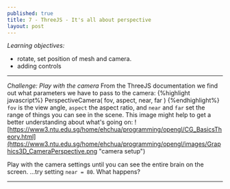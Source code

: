```yaml
---
published: true
title: 7 - ThreeJS - It's all about perspective
layout: post
---
```


_Learning objectives:_

* rotate, set position of mesh and camera.
* adding controls


___

_Challenge: Play with the camera_
From the ThreeJS documentation we find out what parameters we have to pass to the camera:
{%highlight javascript%}
PerspectiveCamera( fov, aspect, near, far )
{%endhighlight%}
`fov` is the view angle, `aspect` the aspect ratio, and `near` and `far` set the range of things you can see in the scene. This image might help to get a better understanding about what's going on:
![https://www3.ntu.edu.sg/home/ehchua/programming/opengl/CG_BasicsTheory.html](https://www3.ntu.edu.sg/home/ehchua/programming/opengl/images/Graphics3D_CameraPerspective.png "camera setup")

Play with the camera settings until you can see the entire brain on the screen. 
...try setting `near = 80`. What happens?

___ 




